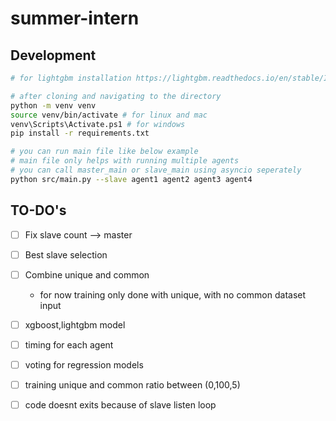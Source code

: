 # summer-intern
## Development

``` bash
# for lightgbm installation https://lightgbm.readthedocs.io/en/stable/Installation-Guide.html#visual-studio-or-vs-build-tools

# after cloning and navigating to the directory
python -m venv venv
source venv/bin/activate # for linux and mac
venv\Scripts\Activate.ps1 # for windows
pip install -r requirements.txt

# you can run main file like below example
# main file only helps with running multiple agents
# you can call master_main or slave_main using asyncio seperately
python src/main.py --slave agent1 agent2 agent3 agent4

```

## TO-DO's
- [ ] Fix slave count --> master
- [ ] Best slave selection
- [ ] Combine unique and common
    - for now training only done with unique, with no common dataset input 
- [ ] xgboost,lightgbm model
- [ ] timing for each agent
- [ ] voting for regression models
- [ ] training unique and common ratio between (0,100,5) 
- [ ] code doesnt exits because of slave listen loop

